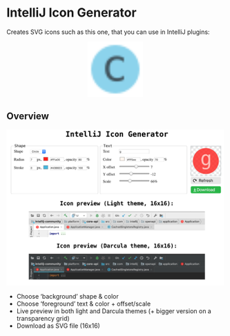 # IntelliJ Icon Generator
Creates SVG icons such as this one, that you can use in IntelliJ plugins:

<div style="text-align: center;">
    <img src="images/icon-sample.svg" width="128"/>
</div>

## Overview

<img src="images/overview.png" width="939"/>

* Choose ‘background’ shape & color
* Choose ‘foreground’ text & color + offset/scale
* Live preview in both light and Darcula themes (+ bigger version on a transparency grid)
* Download as SVG file (16x16)
